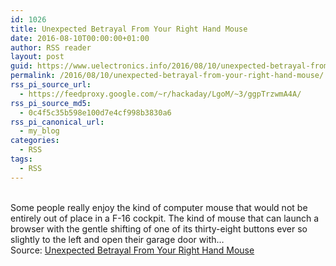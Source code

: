 ```yaml
---
id: 1026
title: Unexpected Betrayal From Your Right Hand Mouse
date: 2016-08-10T00:00:00+01:00
author: RSS reader
layout: post
guid: https://www.uelectronics.info/2016/08/10/unexpected-betrayal-from-your-right-hand-mouse/
permalink: /2016/08/10/unexpected-betrayal-from-your-right-hand-mouse/
rss_pi_source_url:
  - https://feedproxy.google.com/~r/hackaday/LgoM/~3/ggpTrzwmA4A/
rss_pi_source_md5:
  - 0c4f5c35b598e100d7e4cf998b3830a6
rss_pi_canonical_url:
  - my_blog
categories:
  - RSS
tags:
  - RSS
---
```

&#013;  
Some people really enjoy the kind of computer mouse that would not be entirely out of place in a F-16 cockpit. The kind of mouse that can launch a browser with the gentle shifting of one of its thirty-eight buttons ever so slightly to the left and open their garage door with…&#013;  
Source: <a href="https://feedproxy.google.com/~r/hackaday/LgoM/~3/ggpTrzwmA4A/" target="_blank">Unexpected Betrayal From Your Right Hand Mouse</a>